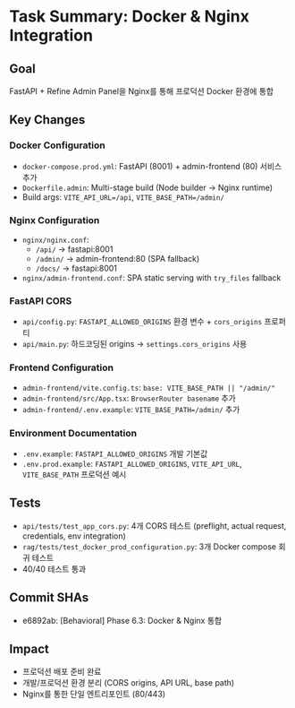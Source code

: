# Task Summary: Docker & Nginx Integration

## Goal
FastAPI + Refine Admin Panel을 Nginx를 통해 프로덕션 Docker 환경에 통합

## Key Changes

### Docker Configuration
- `docker-compose.prod.yml`: FastAPI (8001) + admin-frontend (80) 서비스 추가
- `Dockerfile.admin`: Multi-stage build (Node builder → Nginx runtime)
- Build args: `VITE_API_URL=/api`, `VITE_BASE_PATH=/admin/`

### Nginx Configuration
- `nginx/nginx.conf`:
  - `/api/` → fastapi:8001
  - `/admin/` → admin-frontend:80 (SPA fallback)
  - `/docs/` → fastapi:8001
- `nginx/admin-frontend.conf`: SPA static serving with `try_files` fallback

### FastAPI CORS
- `api/config.py`: `FASTAPI_ALLOWED_ORIGINS` 환경 변수 + `cors_origins` 프로퍼티
- `api/main.py`: 하드코딩된 origins → `settings.cors_origins` 사용

### Frontend Configuration
- `admin-frontend/vite.config.ts`: `base: VITE_BASE_PATH || "/admin/"`
- `admin-frontend/src/App.tsx`: `BrowserRouter basename` 추가
- `admin-frontend/.env.example`: `VITE_BASE_PATH=/admin/` 추가

### Environment Documentation
- `.env.example`: `FASTAPI_ALLOWED_ORIGINS` 개발 기본값
- `.env.prod.example`: `FASTAPI_ALLOWED_ORIGINS`, `VITE_API_URL`, `VITE_BASE_PATH` 프로덕션 예시

## Tests
- `api/tests/test_app_cors.py`: 4개 CORS 테스트 (preflight, actual request, credentials, env integration)
- `rag/tests/test_docker_prod_configuration.py`: 3개 Docker compose 회귀 테스트
- 40/40 테스트 통과

## Commit SHAs
- e6892ab: [Behavioral] Phase 6.3: Docker & Nginx 통합

## Impact
- 프로덕션 배포 준비 완료
- 개발/프로덕션 환경 분리 (CORS origins, API URL, base path)
- Nginx를 통한 단일 엔트리포인트 (80/443)
